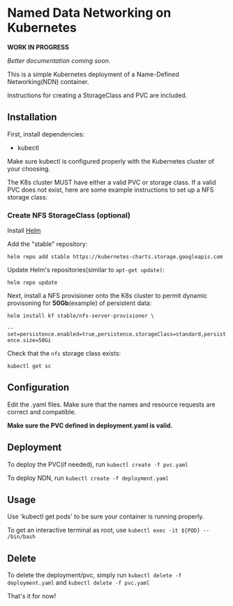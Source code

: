 # Named Data Networking on Kubernetes

**WORK IN PROGRESS**

*Better documentation coming soon.*

This is a simple Kubernetes deployment of a Name-Defined Networking(NDN) container.

Instructions for creating a StorageClass and PVC are included.

## Installation

First, install dependencies:
 - kubectl
 

Make sure kubectl is configured properly with the Kubernetes cluster of your choosing.

The K8s cluster MUST have either a valid PVC or storage class. If a valid PVC does not exist, here are some example instructions to set up a NFS storage class:

### Create NFS StorageClass (optional)

Install [Helm](https://helm.sh/docs/intro/install/)

Add the "stable" repository:

`helm repo add stable https://kubernetes-charts.storage.googleapis.com`

Update Helm's repositories(similar to `apt-get update)`:

`helm repo update`

Next, install a NFS provisioner onto the K8s cluster to permit dynamic provisoning for **50Gb**(example) of persistent data:

`helm install kf stable/nfs-server-provisioner \`

`--set=persistence.enabled=true,persistence.storageClass=standard,persistence.size=50Gi`

Check that the `nfs` storage class exists:

`kubectl get sc`

## Configuration

Edit the .yaml files. Make sure that the names and resource requests are correct and compatible. 

**Make sure the PVC defined in deployment.yaml is valid.**

## Deployment

To deploy the PVC(if needed), run `kubectl create -f pvc.yaml`

To deploy NDN, run `kubectl create -f deployment.yaml`

## Usage

Use 'kubectl get pods' to be sure your container is running properly.

To get an interactive terminal as root, use `kubectl exec -it ${POD} -- /bin/bash`

## Delete

To delete the deployment/pvc, simply run `kubectl delete -f deployment.yaml` and `kubectl delete -f pvc.yaml`

That's it for now!




